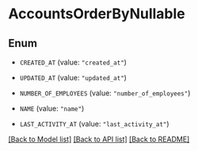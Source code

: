# AccountsOrderByNullable

## Enum


* `CREATED_AT` (value: `"created_at"`)

* `UPDATED_AT` (value: `"updated_at"`)

* `NUMBER_OF_EMPLOYEES` (value: `"number_of_employees"`)

* `NAME` (value: `"name"`)

* `LAST_ACTIVITY_AT` (value: `"last_activity_at"`)


[[Back to Model list]](../README.md#documentation-for-models) [[Back to API list]](../README.md#documentation-for-api-endpoints) [[Back to README]](../README.md)


